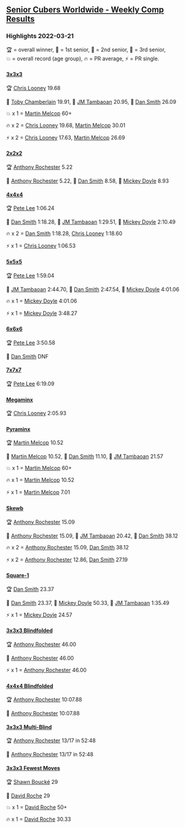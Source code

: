 <style>table {white-space: nowrap;}</style>
<link rel="stylesheet" type="text/css" href="/scw-comp/css/flags.css" />

## [Senior Cubers Worldwide - Weekly Comp Results](/scw-comp/results/)
### Highlights 2022-03-21

<span style="white-space: nowrap;">🏆 = overall winner</span>, <span style="white-space: nowrap;">🥇 = 1st senior</span>, <span style="white-space: nowrap;">🥈 = 2nd senior</span>, <span style="white-space: nowrap;">🥉 = 3rd senior</span>, <span style="white-space: nowrap;">💥 = overall record (age group)</span>, <span style="white-space: nowrap;">🔥 = PR average</span>, <span style="white-space: nowrap;">⚡ = PR single</span>.

#### [3x3x3](333.md)

<span style="white-space: nowrap;">🏆 [Chris Looney](../../persons/chris_looney/333.md) 19.68</span>

<span style="white-space: nowrap;">🥇 [Toby Chamberlain](../../persons/toby_chamberlain/333.md) 19.91</span>, <span style="white-space: nowrap;">🥈 [JM Tambaoan](../../persons/jm_tambaoan/333.md) 20.95</span>, <span style="white-space: nowrap;">🥉 [Dan Smith](../../persons/dan_smith/333.md) 26.09</span>

💥 x 1 = <span style="white-space: nowrap;">[Martin Melcop](../../persons/martin_melcop/333.md) 60+</span>

🔥 x 2 = <span style="white-space: nowrap;">[Chris Looney](../../persons/chris_looney/333.md) 19.68</span>, <span style="white-space: nowrap;">[Martin Melcop](../../persons/martin_melcop/333.md) 30.01</span>

⚡ x 2 = <span style="white-space: nowrap;">[Chris Looney](../../persons/chris_looney/333.md) 17.63</span>, <span style="white-space: nowrap;">[Martin Melcop](../../persons/martin_melcop/333.md) 26.69</span>

#### [2x2x2](222.md)

<span style="white-space: nowrap;">🏆 [Anthony Rochester](../../persons/anthony_rochester/222.md) 5.22</span>

<span style="white-space: nowrap;">🥇 [Anthony Rochester](../../persons/anthony_rochester/222.md) 5.22</span>, <span style="white-space: nowrap;">🥈 [Dan Smith](../../persons/dan_smith/222.md) 8.58</span>, <span style="white-space: nowrap;">🥉 [Mickey Doyle](../../persons/mickey_doyle/222.md) 8.93</span>

#### [4x4x4](444.md)

<span style="white-space: nowrap;">🏆 [Pete Lee](../../persons/pete_lee/444.md) 1:06.24</span>

<span style="white-space: nowrap;">🥇 [Dan Smith](../../persons/dan_smith/444.md) 1:18.28</span>, <span style="white-space: nowrap;">🥈 [JM Tambaoan](../../persons/jm_tambaoan/444.md) 1:29.51</span>, <span style="white-space: nowrap;">🥉 [Mickey Doyle](../../persons/mickey_doyle/444.md) 2:10.49</span>

🔥 x 2 = <span style="white-space: nowrap;">[Dan Smith](../../persons/dan_smith/444.md) 1:18.28</span>, <span style="white-space: nowrap;">[Chris Looney](../../persons/chris_looney/444.md) 1:18.60</span>

⚡ x 1 = <span style="white-space: nowrap;">[Chris Looney](../../persons/chris_looney/444.md) 1:06.53</span>

#### [5x5x5](555.md)

<span style="white-space: nowrap;">🏆 [Pete Lee](../../persons/pete_lee/555.md) 1:59.04</span>

<span style="white-space: nowrap;">🥇 [JM Tambaoan](../../persons/jm_tambaoan/555.md) 2:44.70</span>, <span style="white-space: nowrap;">🥈 [Dan Smith](../../persons/dan_smith/555.md) 2:47.54</span>, <span style="white-space: nowrap;">🥉 [Mickey Doyle](../../persons/mickey_doyle/555.md) 4:01.06</span>

🔥 x 1 = <span style="white-space: nowrap;">[Mickey Doyle](../../persons/mickey_doyle/555.md) 4:01.06</span>

⚡ x 1 = <span style="white-space: nowrap;">[Mickey Doyle](../../persons/mickey_doyle/555.md) 3:48.27</span>

#### [6x6x6](666.md)

<span style="white-space: nowrap;">🏆 [Pete Lee](../../persons/pete_lee/666.md) 3:50.58</span>

<span style="white-space: nowrap;">🥇 [Dan Smith](../../persons/dan_smith/666.md) DNF</span>

#### [7x7x7](777.md)

<span style="white-space: nowrap;">🏆 [Pete Lee](../../persons/pete_lee/777.md) 6:19.09</span>

#### [Megaminx](minx.md)

<span style="white-space: nowrap;">🏆 [Chris Looney](../../persons/chris_looney/minx.md) 2:05.93</span>

#### [Pyraminx](pyram.md)

<span style="white-space: nowrap;">🏆 [Martin Melcop](../../persons/martin_melcop/pyram.md) 10.52</span>

<span style="white-space: nowrap;">🥇 [Martin Melcop](../../persons/martin_melcop/pyram.md) 10.52</span>, <span style="white-space: nowrap;">🥈 [Dan Smith](../../persons/dan_smith/pyram.md) 11.10</span>, <span style="white-space: nowrap;">🥉 [JM Tambaoan](../../persons/jm_tambaoan/pyram.md) 21.57</span>

💥 x 1 = <span style="white-space: nowrap;">[Martin Melcop](../../persons/martin_melcop/pyram.md) 60+</span>

🔥 x 1 = <span style="white-space: nowrap;">[Martin Melcop](../../persons/martin_melcop/pyram.md) 10.52</span>

⚡ x 1 = <span style="white-space: nowrap;">[Martin Melcop](../../persons/martin_melcop/pyram.md) 7.01</span>

#### [Skewb](skewb.md)

<span style="white-space: nowrap;">🏆 [Anthony Rochester](../../persons/anthony_rochester/skewb.md) 15.09</span>

<span style="white-space: nowrap;">🥇 [Anthony Rochester](../../persons/anthony_rochester/skewb.md) 15.09</span>, <span style="white-space: nowrap;">🥈 [JM Tambaoan](../../persons/jm_tambaoan/skewb.md) 20.42</span>, <span style="white-space: nowrap;">🥉 [Dan Smith](../../persons/dan_smith/skewb.md) 38.12</span>

🔥 x 2 = <span style="white-space: nowrap;">[Anthony Rochester](../../persons/anthony_rochester/skewb.md) 15.09</span>, <span style="white-space: nowrap;">[Dan Smith](../../persons/dan_smith/skewb.md) 38.12</span>

⚡ x 2 = <span style="white-space: nowrap;">[Anthony Rochester](../../persons/anthony_rochester/skewb.md) 12.86</span>, <span style="white-space: nowrap;">[Dan Smith](../../persons/dan_smith/skewb.md) 27.19</span>

#### [Square-1](sq1.md)

<span style="white-space: nowrap;">🏆 [Dan Smith](../../persons/dan_smith/sq1.md) 23.37</span>

<span style="white-space: nowrap;">🥇 [Dan Smith](../../persons/dan_smith/sq1.md) 23.37</span>, <span style="white-space: nowrap;">🥈 [Mickey Doyle](../../persons/mickey_doyle/sq1.md) 50.33</span>, <span style="white-space: nowrap;">🥉 [JM Tambaoan](../../persons/jm_tambaoan/sq1.md) 1:35.49</span>

⚡ x 1 = <span style="white-space: nowrap;">[Mickey Doyle](../../persons/mickey_doyle/sq1.md) 24.57</span>

#### [3x3x3 Blindfolded](333bf.md)

<span style="white-space: nowrap;">🏆 [Anthony Rochester](../../persons/anthony_rochester/333bf.md) 46.00</span>

<span style="white-space: nowrap;">🥇 [Anthony Rochester](../../persons/anthony_rochester/333bf.md) 46.00</span>

⚡ x 1 = <span style="white-space: nowrap;">[Anthony Rochester](../../persons/anthony_rochester/333bf.md) 46.00</span>

#### [4x4x4 Blindfolded](444bf.md)

<span style="white-space: nowrap;">🏆 [Anthony Rochester](../../persons/anthony_rochester/444bf.md) 10:07.88</span>

<span style="white-space: nowrap;">🥇 [Anthony Rochester](../../persons/anthony_rochester/444bf.md) 10:07.88</span>

#### [3x3x3 Multi-Blind](333mbf.md)

<span style="white-space: nowrap;">🏆 [Anthony Rochester](../../persons/anthony_rochester/333mbf.md) 13/17 in 52:48</span>

<span style="white-space: nowrap;">🥇 [Anthony Rochester](../../persons/anthony_rochester/333mbf.md) 13/17 in 52:48</span>

#### [3x3x3 Fewest Moves](333fm.md)

<span style="white-space: nowrap;">🏆 [Shawn Boucké](../../persons/shawn_boucke/333fm.md) 29</span>

<span style="white-space: nowrap;">🥇 [David Roche](../../persons/david_roche/333fm.md) 29</span>

💥 x 1 = <span style="white-space: nowrap;">[David Roche](../../persons/david_roche/333fm.md) 50+</span>

🔥 x 1 = <span style="white-space: nowrap;">[David Roche](../../persons/david_roche/333fm.md) 30.33</span>


<!-- Global site tag (gtag.js) - Google Analytics -->
<script async src="https://www.googletagmanager.com/gtag/js?id=UA-86348435-3"></script>
<script>window.dataLayer = window.dataLayer || []; function gtag() {dataLayer.push(arguments);} gtag('js', new Date()); gtag('config', 'UA-86348435-3');</script>
